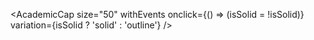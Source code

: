 <script>
  import { AcademicCap } from 'svelte-heros-v2';
  let isSolid = false;
</script>

<AcademicCap size="50" withEvents onclick={() => (isSolid = !isSolid)} variation={isSolid ? 'solid' : 'outline'} />
